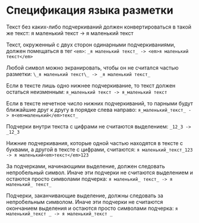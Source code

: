 ﻿# Спецификация языка разметки

Текст без каких-либо подчеркиваний должен конвертироваться в такой же текст:
я маленький текст -> я маленький текст

Текст, окруженный с двух сторон одинарными подчеркиваниями, должен помещаться в тег `<em>`:
`_я маленький текст_ -> <em>я маленький текст</em>`

Любой символ можно экранировать, чтобы он не считался частью разметки:
`\_я маленький текст\_ -> _я маленький текст_`

Если в тексте лишь одно нижнее подчеркивание, то текст должен остаться неизменным:
`я_маленький текст -> я_маленький текст`

Если в тексте нечетное число нижних подчеркиваний, то парными будут ближайшие друг к другу
в порядке слева направо:
`я_маленький_текст_ -> я<em>маленький</em>текст_`

Подчерки внутри текста c цифрами не считаются выделением:
`_12_3 -> _12_3`

Нижние подчеркивания, которые одной частью находятся в тексте с буквами,
а другой в тексте с цифрами, считаются:
`я маленький_текст_123 -> я маленький<em>текст</em>123`

За подчерками, начинающими выделение, должен следовать непробельный символ.
Иначе эти подчерки не считаются выделением и остаются просто символами подчерка:
`я маленький_ текст_ -> я маленький_ текст_`

Подчерки, заканчивающие выделение, должны следовать за непробельным символом.
Иначе эти подчерки не считаются окончанием выделения и остаются просто символами подчерка:
`я маленький_текст _ -> я маленький_текст _`



